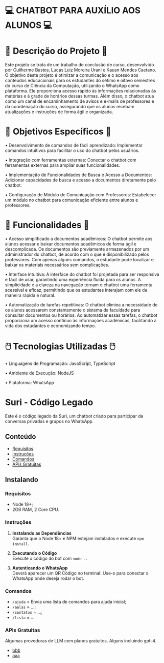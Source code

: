 # 💻 CHATBOT PARA AUXÍLIO AOS ALUNOS 💻

# 📖 Descrição do Projeto 📖

Este projeto se trata de um trabalho de conclusão de curso, desenvolvido por Guilherme Bastos, Lucas Luiz Moreira Urani e Kauan Mendes Caetano. O objetivo deste projeto é otimizar a comunicação e o acesso aos conteúdos educacionais para os estudantes do sétimo e oitavo semestres do curso de Ciência da Computação, utilizando o WhatsApp como plataforma. 
Ele proporciona acesso rápido às informações relacionadas às matérias e à grade de horários dessas turmas. Além disso, o chatbot atua como um canal de encaminhamento de avisos e e-mails de professores e da coordenação do curso, assegurando que os alunos recebam atualizações e instruções de forma ágil e organizada.

# 📝 Objetivos Específicos 📝

•  Desenvolvimento de comandos de fácil aprendizado: Implementar  comandos intuitivos para facilitar o uso do chatbot pelos usuários.

•  Integração com ferramentas externas: Conectar o chatbot com  ferramentas externas para ampliar suas funcionalidades. 

•  Implementação de Funcionalidades de Busca e Acesso a Documentos: Adicionar capacidades de busca e acesso a documentos diretamente  pelo chatbot. 

•  Configuração de Módulo de Comunicação com Professores:  Estabelecer um módulo no chatbot para comunicação eficiente entre  alunos e professores. 


# 🤖 Funcionalidades 🤖

• Acesso simplificado a documentos acadêmicos:  O chatbot permite aos alunos acessar e baixar documentos acadêmicos de forma ágil e descomplicada. Os documentos são previamente armazenados por um administrador do chatbot, de acordo com o que é disponibilizado pelos professores. Com apenas alguns comandos, o estudante pode localizar e baixar os materiais necessários sem complicações.

• Interface intuitiva: A interface do chatbot foi projetada para ser responsiva e fácil de usar, garantindo uma experiência fluida para os alunos. A simplicidade e a clareza na navegação tornam o chatbot uma ferramenta acessível e eficaz, permitindo que os estudantes interajam com ele de maneira rápida e natural.

• Automatização de tarefas repetitivas: O chatbot elimina a necessidade de os alunos acessarem constantemente o sistema da faculdade para consultar documentos ou horários. Ao automatizar essas tarefas, o chatbot proporciona um acesso contínuo às informações acadêmicas, facilitando a vida dos estudantes e economizando tempo.


# 🖱️ Tecnologias Utilizadas 🖱️

• Linguagens de Programação: JavaScript, TypeScript

• Ambiente de Execução: NodeJS

• Plataforma: WhatsApp


# Suri - Código Legado

Este é o código legado da Suri, um chatbot criado para participar de conversas privadas e grupos no WhatsApp.

## Conteúdo
- [Requisitos](#requisitos)
- [Instruções](#instruções)
- [Comandos](#comandos)
- [APIs Gratuitas](#apis-gratuitas)

## Instalando

### Requisitos

- Node 18+;
- 2GB RAM, 2 Core CPU.

### Instruções

1. **Instalando as Dependências**  
   Garanta que o Node 18+ e NPM estejam instalados e execute `npm install`.

2. **Executando o Código**  
   Execute o código do bot com `node .`.

4. **Autenticando o WhatsApp**  
   Deverá aparecer um QR Código no terminal. Use-o para conectar o WhatsApp onde deseja rodar o bot.

### Comandos

- `/ajuda` = Envia uma lista de comandos para ajuda inicial;
- `/aulas` = ...;
- `/contatos` = ...;
- `/lista` = ...

### APIs Gratuitas
Algumas provedoras de LLM com planos gratuitos. Alguns incluindo gpt-4. 
- [bbb](https://)
- [aaa](https://)
